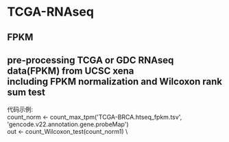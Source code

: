 # TCGA-RNAseq
## FPKM
pre-processing TCGA or GDC RNAseq data(FPKM) from UCSC xena \
including FPKM normalization and Wilcoxon rank sum test
-------------
代码示例: \
count_norm <- count_max_tpm('TCGA-BRCA.htseq_fpkm.tsv', 'gencode.v22.annotation.gene.probeMap') \
out <- count_Wilcoxon_test(count_norm1) \

